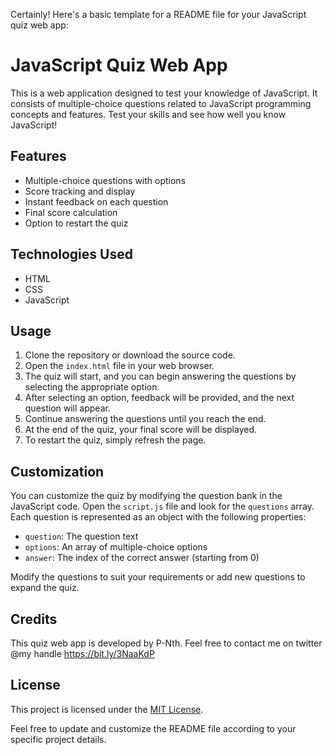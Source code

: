 Certainly! Here's a basic template for a README file for your JavaScript quiz web app:

# JavaScript Quiz Web App

This is a web application designed to test your knowledge of JavaScript. It consists of multiple-choice questions related to JavaScript programming concepts and features. Test your skills and see how well you know JavaScript!

## Features

- Multiple-choice questions with options
- Score tracking and display
- Instant feedback on each question
- Final score calculation
- Option to restart the quiz

## Technologies Used

- HTML
- CSS
- JavaScript

## Usage

1. Clone the repository or download the source code.
2. Open the `index.html` file in your web browser.
3. The quiz will start, and you can begin answering the questions by selecting the appropriate option.
4. After selecting an option, feedback will be provided, and the next question will appear.
5. Continue answering the questions until you reach the end.
6. At the end of the quiz, your final score will be displayed.
7. To restart the quiz, simply refresh the page.

## Customization

You can customize the quiz by modifying the question bank in the JavaScript code. Open the `script.js` file and look for the `questions` array. Each question is represented as an object with the following properties:

- `question`: The question text
- `options`: An array of multiple-choice options
- `answer`: The index of the correct answer (starting from 0)

Modify the questions to suit your requirements or add new questions to expand the quiz.

## Credits

This quiz web app is developed by P-Nth.
Feel free to contact me on twitter @my handle https://bit.ly/3NaaKdP

## License

This project is licensed under the [MIT License](LICENSE).

Feel free to update and customize the README file according to your specific project details.
